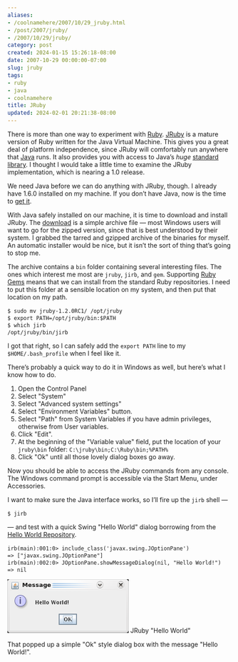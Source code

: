 ```yaml
---
aliases:
- /coolnamehere/2007/10/29_jruby.html
- /post/2007/jruby/
- /2007/10/29/jruby/
category: post
created: 2024-01-15 15:26:18-08:00
date: 2007-10-29 00:00:00-07:00
slug: jruby
tags:
- ruby
- java
- coolnamehere
title: JRuby
updated: 2024-02-01 20:21:38-08:00
---
```


There is more than one way to experiment with [Ruby](../../../card/Ruby.md). [JRuby](http://jruby.org/) is a mature version of Ruby written for the Java Virtual Machine. This gives you a great deal of platform independence, since JRuby will comfortably run anywhere that [Java](../../../card/Java.md) runs. It also provides you with access to Java’s *huge* [standard library](http://www.java.com/en/download/index.jsp). I thought I would take a little time to examine the JRuby implementation, which is nearing a 1.0 release.

We need Java before we can do anything with JRuby, though. I already have 1.6.0 installed on my machine. If you don’t have Java, now is the time to [get it](http://www.java.com/en/download/index.jsp).

With Java safely installed on our machine, it is time to download and install JRuby. The [download](http://jruby.org/download) is a simple archive file — most Windows users will want to go for the zipped version, since that is best understood by their system. I grabbed the tarred and gzipped archive of the binaries for myself. An automatic installer would be nice, but it isn’t the sort of thing that’s going to stop me.

The archive contains a `bin` folder containing several interesting files. The ones which interest me most are `jruby`, `jirb`, and `gem`. Supporting [Ruby Gems](http://rubygems.org) means that we can install from the standard Ruby repositories. I need to put this folder at a sensible location on my system, and then put that location on my path.

````
$ sudo mv jruby-1.2.0RC1/ /opt/jruby
$ export PATH=/opt/jruby/bin:$PATH
$ which jirb
/opt/jruby/bin/jirb
````

I got that right, so I can safely add the `export PATH` line to my `$HOME/.bash_profile` when I feel like it.

There’s probably a quick way to do it in Windows as well, but here’s what I know how to do.

1. Open the Control Panel
1. Select "System"
1. Select "Advanced system settings"
1. Select "Environment Variables" button.
1. Select "Path" from System Variables if you have admin privileges, otherwise from User variables.
1. Click "Edit".
1. At the beginning of the "Variable value" field, put the location of your `jruby\bin` folder: `C:\jruby\bin;C:\Ruby\bin;%PATH%`
1. Click "Ok" until all those lovely dialog boxes go away.

Now you should be able to access the JRuby commands from any console. The Windows command prompt is accessible via the Start Menu, under Accessories.

I want to make sure the Java interface works, so I’ll fire up the `jirb` shell —

````
$ jirb
````

— and test with a quick Swing "Hello World" dialog borrowing from the
[Hello World Repository](http://www.roesler-ac.de/wolfram/hello.htm#Java-Swing).

````
irb(main):001:0> include_class('javax.swing.JOptionPane')
=> ["javax.swing.JOptionPane"]
irb(main):002:0> JOptionPane.showMessageDialog(nil, "Hello World!")
=> nil
````

![attachments/img/2007/jruby-hello.png](../../../attachments/img/2007/jruby-hello.png)
JRuby "Hello World"

That popped up a simple "Ok" style dialog box with the message "Hello World!".